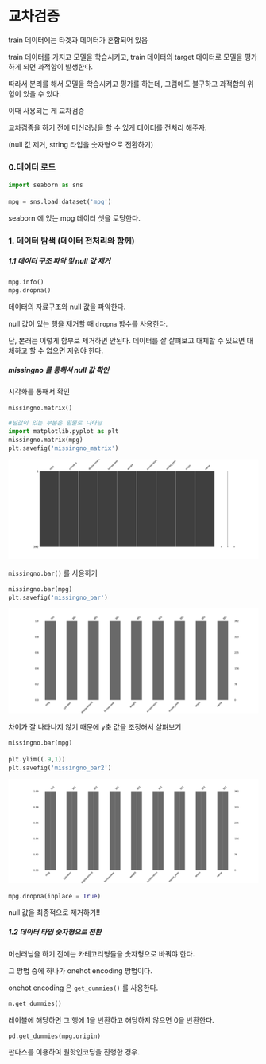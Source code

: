 # 교차검증



train 데이터에는 타겟과 데이터가 혼합되어 있음

train 데이터를 가지고 모델을 학습시키고, train 데이터의 target 데이터로 모델을 평가하게 되면 과적합이 발생한다. 

따라서 분리를 해서 모델을 학습시키고 평가를 하는데, 그럼에도 불구하고 과적합의 위험이 있을 수 있다.



이때 사용되는 게 교차검증



교차검증을 하기 전에 머신러닝을 할 수 있게 데이터를 전처리 해주자.

(null 값 제거, string 타입을 숫자형으로 전환하기)





### 0.데이터 로드



```python
import seaborn as sns

mpg = sns.load_dataset('mpg')
```



seaborn 에 있는 mpg 데이터 셋을 로딩한다.



### 1. 데이터 탐색 (데이터 전처리와 함께)



##### 1.1 데이터 구조 파악 및 null 값 제거



```python
mpg.info()
mpg.dropna()
```



데이터의 자료구조와 null 값을 파악한다.

null 값이 있는 행을 제거할 때 `dropna` 함수를 사용한다.

단, 본래는 이렇게 함부로 제거하면 안된다. 데이터를 잘 살펴보고 대체할 수 있으면 대체하고 할 수 없으면 지워야 한다.



##### missingno 를 통해서 null 값 확인

시각화를 통해서 확인



`missingno.matrix()` 



```python
#널값이 있는 부분은 흰줄로 나타남
import matplotlib.pyplot as plt
missingno.matrix(mpg)
plt.savefig('missingno_matrix')
```



![missingno_matrix](%EB%A8%B8%EC%8B%A0%EB%9F%AC%EB%8B%9D(3)_%EA%B5%90%EC%B0%A8%EA%B2%80%EC%A6%9D.assets/missingno_matrix.png)



`missingno.bar()` 를 사용하기



```python
missingno.bar(mpg)
plt.savefig('missingno_bar')
```



![missingno_bar](%EB%A8%B8%EC%8B%A0%EB%9F%AC%EB%8B%9D(3)_%EA%B5%90%EC%B0%A8%EA%B2%80%EC%A6%9D.assets/missingno_bar.png)

차이가 잘 나타나지 않기 때문에 y축 값을 조정해서 살펴보기



```python
missingno.bar(mpg)

plt.ylim((.9,1))
plt.savefig('missingno_bar2')
```



![missingno_bar2](%EB%A8%B8%EC%8B%A0%EB%9F%AC%EB%8B%9D(3)_%EA%B5%90%EC%B0%A8%EA%B2%80%EC%A6%9D.assets/missingno_bar2.png)



```python
mpg.dropna(inplace = True)
```



null 값을 최종적으로 제거하기!!



##### 1.2 데이터 타입 숫자형으로 전환



머신러닝을 하기 전에는 카테고리형들을 숫자형으로 바꿔야 한다.

그 방법 중에 하나가 onehot encoding 방법이다.

onehot encoding 은 `get_dummies()` 를 사용한다.



```python
m.get_dummies()
```



레이블에 해당하면 그 행에 1을 반환하고 해당하지 않으면 0을 반환한다.



```python
pd.get_dummies(mpg.origin)
```



판다스를 이용하여 원핫인코딩을 진행한 경우.









